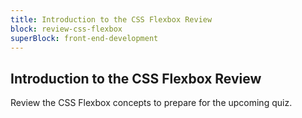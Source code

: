 ```yaml
---
title: Introduction to the CSS Flexbox Review
block: review-css-flexbox
superBlock: front-end-development
---
```


## Introduction to the CSS Flexbox Review

Review the CSS Flexbox concepts to prepare for the upcoming quiz.

